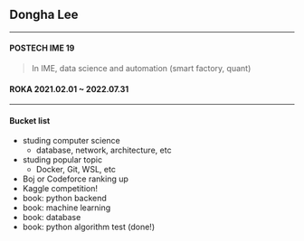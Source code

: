 ## Dongha Lee   
-------------

#### POSTECH IME 19     
> In IME, data science and automation (smart factory, quant)   
   
#### ROKA 2021.02.01 ~ 2022.07.31    

-------------

#### Bucket list  
* studing computer science
   * database, network, architecture, etc 
* studing popular topic
   * Docker, Git, WSL, etc
* Boj or Codeforce ranking up
* Kaggle competition!
* book: python backend
* book: machine learning
* book: database
* book: python algorithm test (done!)
